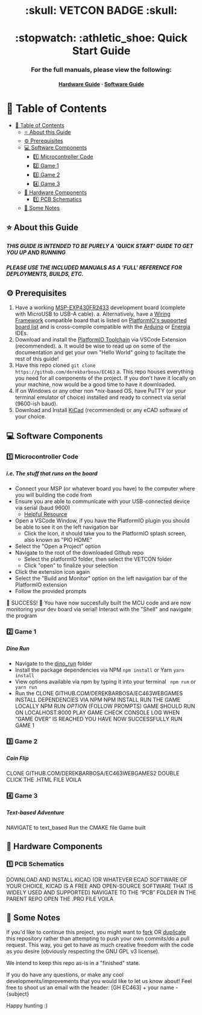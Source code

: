 <div align=center>
<h1> :skull: VETCON BADGE :skull: </h1>
<h1> :stopwatch: :athletic_shoe: Quick Start Guide </h2>
<h3> For the full manuals, please view the following: </h3>
<h4>
<h4>
    <a href="notes/README_HARDWARE.md">Hardware Guide</a>
  <span> · </span>
    <a href="notes/README_SOFTWARE.md">Software Guide</a>
</h4>

</div>


# :notebook_with_decorative_cover: Table of Contents
- [:notebook_with_decorative_cover: Table of Contents](#notebook_with_decorative_cover-table-of-contents)
  - [:star: About this Guide](#star-about-this-guide)
  - [:gear: Prerequisites](#gear-prerequisites)
  - [:computer: Software Components](#computer-software-components)
    - [:one: Microcontroller Code](#one-microcontroller-code)
    - [:two: Game 1](#two-game-1)
    - [:three: Game 2](#three-game-2)
    - [:four: Game 3](#four-game-3)
  - [:hammer: Hardware Components](#hammer-hardware-components)
    - [:one: PCB Schematics](#one-pcb-schematics)
  - [:memo: Some Notes](#memo-some-notes)

## :star: About this Guide
<h5> THIS GUIDE IS INTENDED TO BE PURELY A 'QUICK START' GUIDE TO GET YOU UP AND RUNNING </h5>
<h5> PLEASE USE THE INCLUDED MANUALS AS A 'FULL' REFERENCE FOR DEPLOYMENTS, BUILDS, ETC.</h5>

## :gear: Prerequisites
1. Have a working [MSP-EXP430FR2433](https://www.ti.com/tool/MSP-EXP430FR2433) development board (complete with MicroUSB to USB-A cable).
a. Alternatively, have a [Wiring Framework](http://wiring.org.co/) compatible board that is listed on [PlatformIO's supported board list](https://registry.platformio.org/search?t=platform&f=arduino&p=1) and is cross-compile compatible with the [Arduino](https://www.arduino.cc/en/software) or [Energia](https://energia.nu/) IDEs.
2. Download and install the [PlatformIO Toolchain](https://platformio.org/platformio-ide) via VSCode Extension (recommended).
   a. It would be wise to read up on some of the documentation and get your own "Hello World" going to faciltate the rest of this guide!
3. Have this repo cloned ```git clone https://github.com/derekbarbosa/EC463```
   a. This repo houses everything you need for all components of the project. If you don't have it locally on your machine, now would be a good time to have it downloaded.
4. If on Windows or any other non **nix*-based OS, have PuTTY (or your terminal emulator of choice) installed and ready to connect via serial (9600-ish baud). 
5. Download and Install [KiCad](https://www.kicad.org/download/) (recommended) or any eCAD software of your choice.
## :computer: Software Components

### :one: Microcontroller Code 
<h5> i.e. The stuff that runs on the board</h5>

- Connect your MSP (or whatever board you have) to the computer where you will building the code from
- Ensure you are able to communicate with your USB-connected device via serial (baud 9600)
  - [Helpful Resource](https://learn.sparkfun.com/tutorials/terminal-basics/connecting-to-your-device)
- Open a VSCode Window, if you have the PlatformIO plugin you should be able to see it on the left navigation bar
  - Click the Icon, it should take you to the PlatformIO splash screen, also known as "PIO HOME"
- Select the "Open a Project" option
- Navigate to the root of the downloaded Github repo
  - Select the platformIO folder, then select the VETCON folder
  - Click "open" to finalize your selection
- Click the extension icon again
- Select the "Build and Monitor" option on the left navigation bar of the PlatformIO extension
- Follow the provided prompts
  
:star2: SUCCESS! :star2:
You have now succesfully built the MCU code and are now monitoring your dev board via serial!
Interact with the "Shell" and navigate the program


### :two: Game 1
<h5> Dino Run </h5>

- Navigate to the [dino_run](minigames/dino_run/) folder
- Install the package dependencies via NPM ``` npm install ``` or Yarn ``` yarn install ```
- View options available via npm by typing it into your terminal ``` npm run``` or ``` yarn run```
- Run the 
CLONE GITHUB.COM/DEREKBARBOSA/EC463WEBGAMES
INSTALL DEPENDENCIES VIA NPM
NPM INSTALL
RUN THE GAME LOCALLY 
NPM RUN *OPTION* (FOLLOW PROMPTS)
GAME SHOULD RUN ON LOCALHOST:8000
PLAY GAME
CHECK CONSOLE LOG WHEN “GAME OVER” IS REACHED
YOU HAVE NOW SUCCESSFULLY RUN GAME 1

### :three: Game 2
<h5> Coin Flip </h5>
CLONE GITHUB.COM/DEREKBARBOSA/EC463WEBGAMES2
DOUBLE CLICK THE .HTML FILE
VOILA 

### :four: Game 3
<h5> Text-based Adventure</h5>
NAVIGATE to text_based
Run the CMAKE file
Game built

## :hammer: Hardware Components

### :one: PCB Schematics

DOWNLOAD AND INSTALL KICAD (OR WHATEVER ECAD SOFTWARE OF YOUR CHOICE, KICAD IS A FREE AND OPEN-SOURCE SOFTWARE THAT IS WIDELY USED AND SUPPORTED)
NAVIGATE TO THE “PCB” FOLDER IN THE PARENT REPO
OPEN THE .PRO FILE
VOILA

## :memo: Some Notes
If you'd like to continue this project, you might want to [fork](https://docs.github.com/en/get-started/quickstart/fork-a-repo) OR [duplicate](https://docs.github.com/en/repositories/creating-and-managing-repositories/duplicating-a-repository) this repository rather than attempting to push your own commits/do a pull request. This way, you get to have as much creative freedom with the code as you desire (obviously respecting the GNU GPL v3 license).

We intend to keep this repo as-is in a "finished" state. 

If you do have any questions, or make any cool developments/improvements that you would like to let us know about! Feel free to shoot us an email with the header: [GH EC463] + your name - {subject}

Happy hunting :)